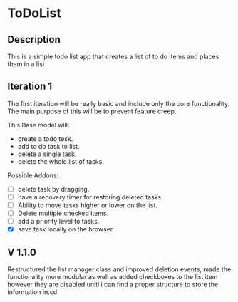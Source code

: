 # ToDoList

## Description
This is a simple todo list app that creates a list of to do items and places them in a list

## Iteration 1
The first iteration will be really basic and include only the core functionality. The main purpose of this will be to prevent feature creep.

This Base model will:
* create a todo tesk.
* add to do task to list.
* delete a single task.
* delete the whole list of tasks.
 
Possible Addons:
* [ ] delete task by dragging.
* [ ] have a recovery timer for restoring deleted tasks.
* [ ] Ability to move tasks higher or lower on the list.
* [ ] Delete multiple checked items.
* [ ] add a priority level to tasks.
* [x] save task locally on the browser.

## V 1.1.0
Restructured the list manager class and improved deletion events, made the functionality more modular as well as added checkboxes to the list item however they are disabled unitl i can find a proper structure to store the information in.cd